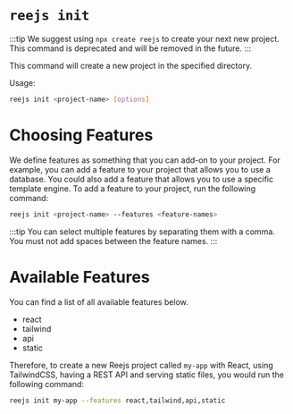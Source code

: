 # `reejs init`

:::tip
We suggest using `npx create reejs` to create your next new project. This command is deprecated and will be removed in the future.
:::

This command will create a new project in the specified directory.

Usage:

```sh
reejs init <project-name> [options]
```

# Choosing Features

We define features as something that you can add-on to your project. For example, you can add a feature to your project that allows you to use a database. You could also add a feature that allows you to use a specific template engine.
To add a feature to your project, run the following command:

```sh
reejs init <project-name> --features <feature-names>
```

:::tip
You can select multiple features by separating them with a comma. You must not add spaces between the feature names.
:::

# Available Features

You can find a list of all available features below.

- react
- tailwind
- api
- static

Therefore, to create a new Reejs project called `my-app` with React, using TailwindCSS, having a REST API and serving static files, you would run the following command:

```sh
reejs init my-app --features react,tailwind,api,static
```
